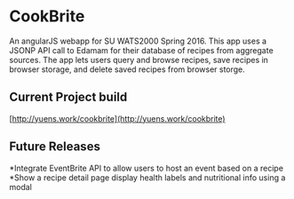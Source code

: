 # CookBrite

An angularJS webapp for SU WATS2000 Spring 2016.  This app uses a JSONP API call to Edamam for their database of recipes from aggregate sources.  The app lets users query and browse recipes, save recipes in browser storage, and delete saved recipes from browser storge.  

## Current Project build
[http://yuens.work/cookbrite](http://yuens.work/cookbrite)

## Future Releases
*Integrate EventBrite API to allow users to host an event based on a recipe
*Show a recipe detail page display health labels and nutritional info using a modal
